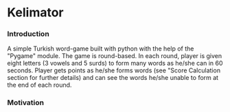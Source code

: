 # Kelimator

### Introduction
A simple Turkish word-game built with python with the help of the "Pygame" module.
The game is round-based. In each round, player is given eight letters (3 vowels and 5 surds) to form many words as he/she can in 60 seconds. Player gets points as he/she forms words (see "Score Calculation section for further details) and can see the words he/she unable to form at the end of each round.

### Motivation

